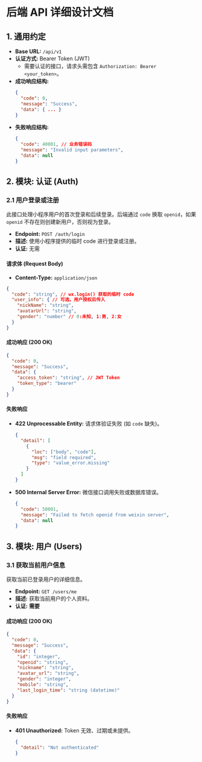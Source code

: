 # 后端 API 详细设计文档

## 1. 通用约定

- **Base URL:** `/api/v1`
- **认证方式:** Bearer Token (JWT)
  - 需要认证的接口，请求头需包含 `Authorization: Bearer <your_token>`。
- **成功响应结构:**
  ```json
  {
    "code": 0,
    "message": "Success",
    "data": { ... }
  }
  ```
- **失败响应结构:**
  ```json
  {
    "code": 40001, // 业务错误码
    "message": "Invalid input parameters",
    "data": null
  }
  ```

## 2. 模块: 认证 (Auth)

### 2.1 用户登录或注册

此接口处理小程序用户的首次登录和后续登录。后端通过 `code` 换取 `openid`，如果 `openid` 不存在则创建新用户，否则视为登录。

- **Endpoint:** `POST /auth/login`
- **描述:** 使用小程序提供的临时 code 进行登录或注册。
- **认证:** 无需

#### 请求体 (Request Body)

- **Content-Type:** `application/json`

```json
{
  "code": "string", // wx.login() 获取的临时 code
  "user_info": { // 可选，用户授权后传入
    "nickName": "string",
    "avatarUrl": "string",
    "gender": "number" // 0:未知, 1:男, 2:女
  }
}
```

#### 成功响应 (200 OK)

```json
{
  "code": 0,
  "message": "Success",
  "data": {
    "access_token": "string", // JWT Token
    "token_type": "bearer"
  }
}
```

#### 失败响应

- **422 Unprocessable Entity:** 请求体验证失败 (如 `code` 缺失)。
  ```json
  {
    "detail": [
      {
        "loc": ["body", "code"],
        "msg": "field required",
        "type": "value_error.missing"
      }
    ]
  }
  ```
- **500 Internal Server Error:** 微信接口调用失败或数据库错误。
  ```json
  {
    "code": 50001,
    "message": "Failed to fetch openid from weixin server",
    "data": null
  }
  ```

## 3. 模块: 用户 (Users)

### 3.1 获取当前用户信息

获取当前已登录用户的详细信息。

- **Endpoint:** `GET /users/me`
- **描述:** 获取当前用户的个人资料。
- **认证:** **需要**

#### 成功响应 (200 OK)

```json
{
  "code": 0,
  "message": "Success",
  "data": {
    "id": "integer",
    "openid": "string",
    "nickname": "string",
    "avatar_url": "string",
    "gender": "integer",
    "mobile": "string",
    "last_login_time": "string (datetime)"
  }
}
```

#### 失败响应

- **401 Unauthorized:** Token 无效、过期或未提供。
  ```json
  {
    "detail": "Not authenticated"
  }
  ```
